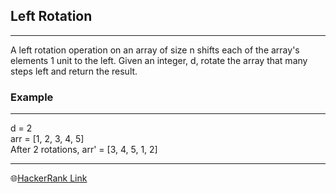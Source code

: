 ## Left Rotation
---
A left rotation operation on an array of size n shifts each of the array's elements 1 unit to the left. Given an integer, d, rotate the array that many steps left and return the result.

### Example
---
d = 2 <br>
arr = [1, 2, 3, 4, 5]<br>
After 2 rotations, arr' = [3, 4, 5, 1, 2]

---
🌐[HackerRank Link]([Left-Rotation](https://www.hackerrank.com/challenges/array-left-rotation/problem))
